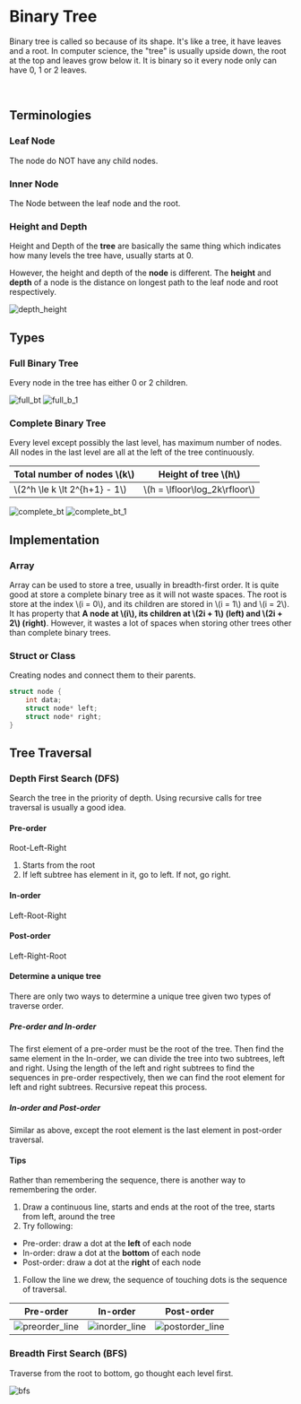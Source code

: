# Binary Tree


Binary tree is called so because of its shape. It's like a tree, it have leaves and a root. In computer science, the "tree" is usually upside down, the root at the top and leaves grow below it. It is binary so it every node only can have 0, 1 or 2 leaves.

<br>

## Terminologies

### Leaf Node
The node do NOT have any child nodes.

### Inner Node
The Node between the leaf node and the root.

### Height and Depth
Height and Depth of the **tree** are basically the same thing which indicates how many levels the tree have, usually starts at 0.

However, the height and depth of the **node** is different. The **height** and **depth** of a node is the distance on longest path to the leaf node and root respectively.

![depth_height](depth_height.gif)

## Types

### Full Binary Tree
Every node in the tree has either 0 or 2 children.

![full_bt](full_binary_tree.gif)
![full_b_1](full_binary_tree_1.gif)

### Complete Binary Tree
Every level except possibly the last level, has maximum number of nodes. All nodes in the last level are all at the left of the tree continuously.

Total number of nodes \\(k\\) | Height of tree \\(h\\)
--- | ---
\\(2^h \le k \lt 2^{h+1} - 1\\) | \\(h = \lfloor\log_2k\rfloor\\)

![complete_bt](complete_binary_tree.gif)
![complete_bt_1](complete_binary_tree_1.gif)


## Implementation

### Array
Array can be used to store a tree, usually in breadth-first order. It is quite good at store a complete binary tree as it will not waste spaces. The root is store at the index \\(i = 0\\), and its children are stored in \\(i = 1\\) and \\(i = 2\\). It has property that **A node at \\(i\\), its children at \\(2i + 1\\) (left) and \\(2i + 2\\) (right)**. However, it wastes a lot of spaces when storing other trees other than complete binary trees.

### Struct or Class
Creating nodes and connect them to their parents.

``` cpp
struct node {
    int data;
    struct node* left;
    struct node* right;
}
```


## Tree Traversal

### Depth First Search (DFS)
Search the tree in the priority of depth. Using recursive calls for tree traversal is usually a good idea.

#### Pre-order
Root-Left-Right

1. Starts from the root
1. If left subtree has element in it, go to left. If not, go right.

#### In-order
Left-Root-Right

#### Post-order
Left-Right-Root

#### Determine a unique tree
There are only two ways to determine a unique tree given two types of traverse order.

##### Pre-order and In-order
The first element of a pre-order must be the root of the tree. Then find the same element in the In-order, we can divide the tree into two subtrees, left and right. Using the length of the left and right subtrees to find the sequences in pre-order respectively, then we can find the root element for left and right subtrees. Recursive repeat this process.

##### In-order and Post-order
Similar as above, except the root element is the last element in post-order traversal.

#### Tips
Rather than remembering the sequence, there is another way to remembering the  order.

1. Draw a continuous line, starts and ends at the root of the tree, starts from left, around the tree
1. Try following:
  - Pre-order: draw a dot at the **left** of each node
  - In-order: draw a dot at the **bottom** of each node
  - Post-order: draw a dot at the **right** of each node
1. Follow the line we drew, the sequence of touching dots is the sequence of traversal.

Pre-order|In-order|Post-order
---|---|---
![preorder_line](Sorted_binary_tree_preorder.png)|![inorder_line](Sorted_binary_tree_inorder.png)|![postorder_line](Sorted_binary_tree_postorder.png)

### Breadth First Search (BFS)
Traverse from the root to bottom, go thought each level first.

![bfs](Sorted_binary_tree_breadth-first_traversal.png)

